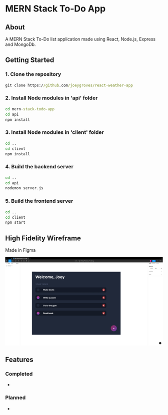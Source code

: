 # MERN Stack To-Do App

## About <a name = "about"></a>

A MERN Stack To-Do list application made using React, Node.js, Express and MongoDb.

## Getting Started

### 1. Clone the repository
```cmd
git clone https://github.com/joeygroves/react-weather-app
```

### 2. Install Node modules in 'api' folder
```cmd
cd mern-stack-todo-app
cd api
npm install
```

### 3. Install Node modules in 'client' folder
```cmd
cd ..
cd client
npm install
```

### 4. Build the backend server
```cmd
cd ..
cd api
nodemon server.js
```

### 5. Build the frontend server
```cmd
cd ..
cd client
npm start
```
## High Fidelity Wireframe
Made in Figma

![alt text](https://github.com/joeygroves/mern-stack-todo-app/blob/main/figma-hifi-wireframe.png)

## Features
### Completed
- 

### Planned
- 
